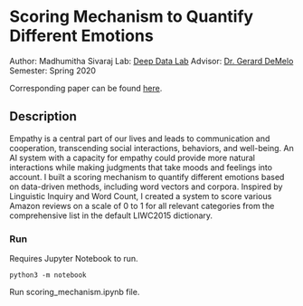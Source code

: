 
# Scoring Mechanism to Quantify Different Emotions

Author: Madhumitha Sivaraj
Lab: [Deep Data Lab](http://deepdata.demelo.org/) 
Advisor: [Dr. Gerard DeMelo](http://gerard.demelo.org/)
Semester: Spring 2020

Corresponding paper can be found [here](https://github.com/madhusivaraj/deepdata/blob/master/Scoring_Mechanism_to_Quantify_Different_Emotions.pdf). 

## Description
Empathy is a central part of our lives and leads to communication and cooperation, transcending social interactions, behaviors, and well-being. An AI system with a capacity for empathy could provide more natural interactions while making judgments that take moods and feelings into account. I built a scoring mechanism to quantify different emotions based on data-driven methods, including word vectors and corpora. Inspired by Linguistic Inquiry and Word Count, I created a system to score various Amazon reviews on a scale of 0 to 1 for all relevant categories from the comprehensive list in the default LIWC2015 dictionary.

### Run
Requires Jupyter Notebook to run.
```
python3 -m notebook
```
Run scoring_mechanism.ipynb file.
